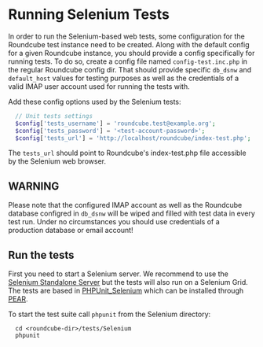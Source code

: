 Running Selenium Tests
======================

In order to run the Selenium-based web tests, some configuration for the 
Roundcube test instance need to be created. Along with the default config for a 
given Roundcube instance, you should provide a config specifically for running 
tests. To do so, create a config file named `config-test.inc.php` in the 
regular Roundcube config dir. That should provide specific `db_dsnw` and 
`default_host` values for testing purposes as well as the credentials of a 
valid IMAP user account used for running the tests with.

Add these config options used by the Selenium tests:

```php
  // Unit tests settings
  $config['tests_username'] = 'roundcube.test@example.org';
  $config['tests_password'] = '<test-account-password>';
  $config['tests_url'] = 'http://localhost/roundcube/index-test.php';
```

The `tests_url` should point to Roundcube's index-test.php file accessible by 
the Selenium web browser.

WARNING
-------
Please note that the configured IMAP account as well as the Roundcube database 
configred in `db_dsnw` will be wiped and filled with test data in every test 
run. Under no circumstances you should use credentials of a production database 
or email account!


Run the tests
-------------

First you need to start a Selenium server. We recommend to use the
[Selenium Standalone Server][selenium-server] but the tests will also run on a 
Selenium  Grid. The tests are based in [PHPUnit_Selenium][phpunit] which can be 
installed through [PEAR][pear-phpunit].

To start the test suite call `phpunit` from the Selenium directory:

```
  cd <roundcube-dir>/tests/Selenium
  phpunit
```

[phpunit]: http://phpunit.de/manual/4.0/en/selenium.html
[pear-phpunit]: http://pear.phpunit.de/
[selenium-server]: http://docs.seleniumhq.org/download/
